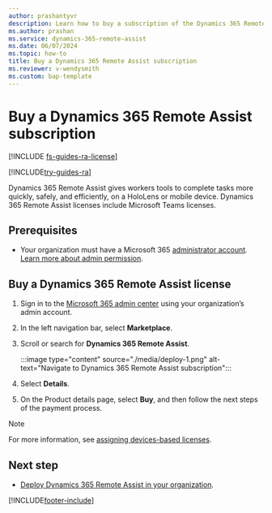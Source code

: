 ```yaml
---
author: prashantyvr
description: Learn how to buy a subscription of the Dynamics 365 Remote Assist HoloLens and mobile apps.
ms.author: prashan
ms.service: dynamics-365-remote-assist
ms.date: 06/07/2024
ms.topic: how-to 
title: Buy a Dynamics 365 Remote Assist subscription
ms.reviewer: v-wendysmith
ms.custom: bap-template
---
```


# Buy a Dynamics 365 Remote Assist subscription

[!INCLUDE [fs-guides-ra-license](../includes/fs-guides-ra-license.md)]

[!INCLUDE[try-guides-ra](../includes/try-guides-ra.md)]

Dynamics 365 Remote Assist gives workers tools to complete tasks more quickly, safely, and efficiently, on a HoloLens or mobile device. Dynamics 365 Remote Assist licenses include Microsoft Teams licenses.

## Prerequisites

- Your organization must have a Microsoft 365 [administrator account](https://www.microsoft.com/microsoft-365/business/office-365-administration). [Learn more about admin permission](/microsoft-365/admin/add-users/about-admin-roles).

## Buy a Dynamics 365 Remote Assist license

1. Sign in to the [Microsoft 365 admin center](https://admin.microsoft.com/) using your organization’s admin account.

1. In the left navigation bar, select **Marketplace**.

1. Scroll or search for **Dynamics 365 Remote Assist**.

   :::image type="content" source="./media/deploy-1.png" alt-text="Navigate to Dynamics 365 Remote Assist subscription":::

1. Select **Details**.

1. On the Product details page, select **Buy**, and then follow the next steps of the payment process.

> [!NOTE]
> For more information, see [assigning devices-based licenses](/hololens/hololens2-deployment-guide#general-deployment-recommendations-and-instructions).
 
## Next step

- [Deploy Dynamics 365 Remote Assist in your organization](deploy-remote-assist.md).


[!INCLUDE[footer-include](../includes/footer-banner.md)]

